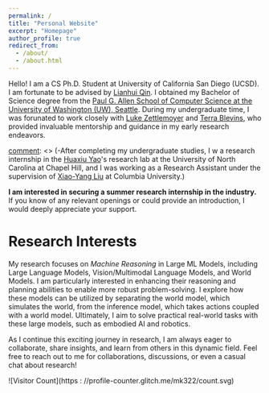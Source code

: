 ```yaml
---
permalink: /
title: "Personal Website"
excerpt: "Homepage"
author_profile: true
redirect_from: 
  - /about/
  - /about.html
---
```

Hello! I am a CS Ph.D. Student at University of California San Diego (UCSD). I am fortunate to be advised by [Lianhui Qin](https://sites.google.com/view/lianhuiqin/home). I obtained my Bachelor of Science degree from the [Paul G. Allen School of Computer Science at the University of Washington (UW), Seattle](https://www.cs.washington.edu/). During my undergraduate time, I was forunated to work closely with [Luke Zettlemoyer](https://www.cs.washington.edu/people/faculty/lsz) and [Terra Blevins](https://blvns.github.io/), who provided invaluable mentorship and guidance in my early research endeavors. 

[comment]: <> (-After completing my undergraduate studies, I w a research internship in the [Huaxiu Yao](https://www.huaxiuyao.io/)'s research lab at the University of North Carolina at Chapel Hill, and I was working as a Research Assistant under the supervision of [Xiao-Yang Liu](https://openfin.engineering.columbia.edu/people/xiao-yang-yanglet-liu) at Columbia University.)

**I am interested in securing a summer research internship in the industry.** If you know of any relevant openings or could provide an introduction, I would deeply appreciate your support.

Research Interests
======
My research focuses on *Machine Reasoning* in Large ML Models, including Large Language Models, Vision/Multimodal Language Models, and World Models. I am particularly interested in enhancing their reasoning and planning abilities to enable more robust problem-solving. I explore how these models can be utilized by separating the world model, which simulates the world, from the inference model, which takes actions coupled with a world model. Ultimately, I aim to solve practical real-world tasks with these large models, such as embodied AI and robotics.

[comment]: <> (- Trustworthy NLP, Hallucination, Factuality: I am fascinated by the challenges of ensuring the reliability and truthfulness of NLP outputs. My work aims to mitigate issues like hallucination in generated text and enhance the factuality of LLMs.)

<!-- Google tag (gtag.js) -->
<script async src="https://www.googletagmanager.com/gtag/js?id=G-38STV3VNWK"></script>
<script>
  window.dataLayer = window.dataLayer || [];
  function gtag(){dataLayer.push(arguments);}
  gtag('js', new Date());

  gtag('config', 'G-38STV3VNWK');
</script>
[comment]: <> (- Multilingual NLP: With the digital world erasing geographical boundaries, I believe in the power of multilingual NLP to bridge communication gaps. I'm working on models that can understand and process multiple languages, bringing down linguistic barriers in information access.)

As I continue this exciting journey in research, I am always eager to collaborate, share insights, and learn from others in this dynamic field. Feel free to reach out to me for collaborations, discussions, or even a casual chat about research!

![Visitor Count](https : //profile-counter.glitch.me/mk322/count.svg)
